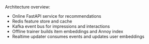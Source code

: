 Architecture overview:
- Online FastAPI service for recommendations
- Redis feature store and cache
- Kafka event bus for impressions and interactions
- Offline trainer builds item embeddings and Annoy index
- Realtime updater consumes events and updates user embeddings
